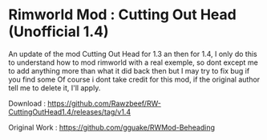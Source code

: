 # Rimworld Mod : Cutting Out Head (Unofficial 1.4)

An update of the mod Cutting Out Head for 1.3 an then for 1.4, I only do this to understand how to mod rimworld with a real exemple, so dont except me to add anything more than what it did back then but I may try to fix bug if you find some
Of course i dont take credit for this mod, if the original author tell me to delete it, I'll apply.

Download : https://github.com/Rawzbeef/RW-CuttingOutHead1.4/releases/tag/v1.4

Original Work : https://github.com/gguake/RWMod-Beheading

